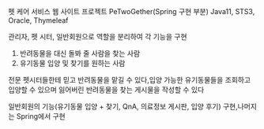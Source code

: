 펫 케어 서비스 웹 사이트 프로젝트 PeTwoGether(Spring 구현 부분) Java11, STS3, Oracle, Thymeleaf

관리자, 펫 시터, 일반회원으로 역할을 분리하여 각 기능을 구현

1. 반려동물을 대신 돌봐 줄 사람을 찾는 사람
2. 유기동물 입양 및 찾기를 원하는 사람

전문 펫시터들한테 믿고 반려동물을 맡길 수 있다,입양 가능한 유기동물들을 조회하고 입양할 수 있으며 잃어버린 반려동물을 찾는 게시물을 작성할 수 있다

일반회원의 기능(유기동물 입양 + 찾기, QnA, 의료정보 게시판, 입양 후기) 구현,나머지는 Spring에서 구현
